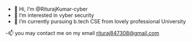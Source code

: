 - 👋 Hi, I’m @RiturajKumar-cyber
- 👀 I’m interested in vyber security
- 🌱 I’m currently pursuing b.tech CSE from lovely professional University

 -📫 you may contact me on my email rituraj847308@gmail.com

<!---
RiturajKumar-cyber/RiturajKumar-cyber is a ✨ special ✨ repository because its `README.md` (this file) appears on your GitHub profile.
You can click the Preview link to take a look at your changes.
--->
